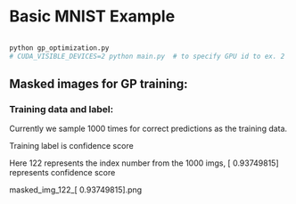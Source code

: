 # Basic MNIST Example

```bash

python gp_optimization.py
# CUDA_VISIBLE_DEVICES=2 python main.py  # to specify GPU id to ex. 2
```
## Masked images for GP training:  

### Training data and label:

Currently we sample 1000 times for correct predictions as the training data. 

Training label is confidence score

Here 122 represents the index number from the 1000 imgs, [ 0.93749815] represents confidence score

masked_img_122_[ 0.93749815].png
